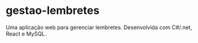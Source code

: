 # gestao-lembretes
Uma aplicação web para gerenciar lembretes. Desenvolvida com C#/.net, React e MySQL.
